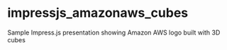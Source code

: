 impressjs_amazonaws_cubes
=========================

Sample Impress.js presentation showing Amazon AWS logo built with 3D cubes
